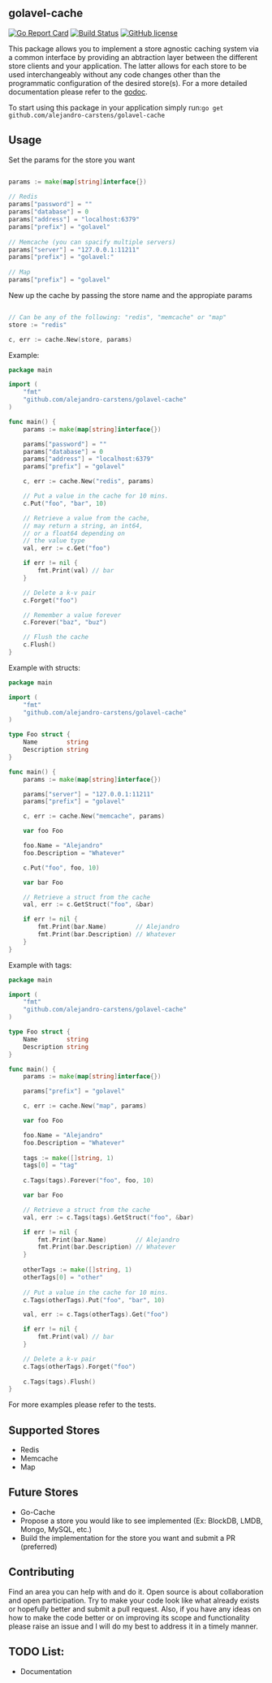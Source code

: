 ## golavel-cache

[![Go Report Card](https://goreportcard.com/badge/github.com/alejandro-carstens/golavel-cache)](https://goreportcard.com/report/github.com/alejandro-carstens/golavel-cache)
[![Build Status](https://travis-ci.org/alejandro-carstens/golavel-cache.svg?branch=master)](https://travis-ci.org/alejandro-carstens/golavel-cache)
[![GitHub license](https://img.shields.io/badge/license-MIT-blue.svg)](https://raw.githubusercontent.com/hyn/multi-tenant/2.x/license.md)

This package allows you to implement a store agnostic caching system via a common interface by providing an abtraction layer between the different store clients and your application. The latter allows for each store to be used interchangeably without any code changes other than the programmatic configuration of the desired store(s). For a more detailed documentation please refer to the [godoc](https://godoc.org/github.com/alejandro-carstens/golavel-cache).

To start using this package in your application simply run:`go get github.com/alejandro-carstens/golavel-cache`

## Usage

Set the params for the store you want

```go

params := make(map[string]interface{})
  
// Redis
params["password"] = ""
params["database"] = 0
params["address"] = "localhost:6379"
params["prefix"] = "golavel"
  
// Memcache (you can spacify multiple servers)
params["server"] = "127.0.0.1:11211"
params["prefix"] = "golavel:"
  
// Map
params["prefix"] = "golavel"

```

New up the cache by passing the store name and the appropiate params

```go

// Can be any of the following: "redis", "memcache" or "map"
store := "redis"

c, err := cache.New(store, params)
```

Example:

```go
package main

import (
	"fmt"
	"github.com/alejandro-carstens/golavel-cache"
)

func main() {
	params := make(map[string]interface{})

	params["password"] = ""
	params["database"] = 0
	params["address"] = "localhost:6379"
	params["prefix"] = "golavel"

	c, err := cache.New("redis", params)

	// Put a value in the cache for 10 mins.
	c.Put("foo", "bar", 10)

	// Retrieve a value from the cache, 
	// may return a string, an int64, 
	// or a float64 depending on 
	// the value type
	val, err := c.Get("foo") 

	if err != nil {
		fmt.Print(val) // bar
	}

	// Delete a k-v pair
	c.Forget("foo")

	// Remember a value forever
	c.Forever("baz", "buz")

	// Flush the cache
	c.Flush()
}
```

Example with structs:

```go
package main

import (
	"fmt"
	"github.com/alejandro-carstens/golavel-cache"
)

type Foo struct {
	Name        string
	Description string
}

func main() {
	params := make(map[string]interface{})

	params["server"] = "127.0.0.1:11211"
	params["prefix"] = "golavel"

	c, err := cache.New("memcache", params)

	var foo Foo

	foo.Name = "Alejandro"
	foo.Description = "Whatever"

	c.Put("foo", foo, 10)

	var bar Foo

	// Retrieve a struct from the cache
	val, err := c.GetStruct("foo", &bar)

	if err != nil {
		fmt.Print(bar.Name)        // Alejandro
		fmt.Print(bar.Description) // Whatever
	}
}
```

Example with tags:
```go
package main

import (
	"fmt"
	"github.com/alejandro-carstens/golavel-cache"
)

type Foo struct {
	Name        string
	Description string
}

func main() {
	params := make(map[string]interface{})

	params["prefix"] = "golavel"

	c, err := cache.New("map", params)

	var foo Foo

	foo.Name = "Alejandro"
	foo.Description = "Whatever"
	
	tags := make([]string, 1)
	tags[0] = "tag"
	
	c.Tags(tags).Forever("foo", foo, 10)

	var bar Foo

	// Retrieve a struct from the cache
	val, err := c.Tags(tags).GetStruct("foo", &bar)

	if err != nil {
		fmt.Print(bar.Name)        // Alejandro
		fmt.Print(bar.Description) // Whatever
	}
	
	otherTags := make([]string, 1)
	otherTags[0] = "other"
	
	// Put a value in the cache for 10 mins.
	c.Tags(otherTags).Put("foo", "bar", 10)

	val, err := c.Tags(otherTags).Get("foo") 

	if err != nil {
		fmt.Print(val) // bar
	}

	// Delete a k-v pair
	c.Tags(otherTags).Forget("foo")
	
	c.Tags(tags).Flush()
}
```

For more examples please refer to the tests.

## Supported Stores

- Redis
- Memcache
- Map

## Future Stores 

- Go-Cache 
- Propose a store you would like to see implemented (Ex: BlockDB, LMDB, Mongo, MySQL, etc.)
- Build the implementation for the store you want and submit a PR (preferred)

## Contributing

Find an area you can help with and do it. Open source is about collaboration and open participation. Try to make your code look like what already exists or hopefully better and submit a pull request. Also, if you have any ideas on how to make the code better or on improving its scope and functionality please raise an issue and I will do my best to address it in a timely manner.

## TODO List:

- Documentation

